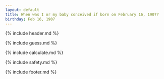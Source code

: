 ```yaml
---
layout: default
title: When was I or my baby conceived if born on February 16, 1907?
birthday: Feb 16, 1907
---
```


{% include header.md %}

{% include guess.md %}

{% include calculate.md %}

{% include safety.md %}

{% include footer.md %}



